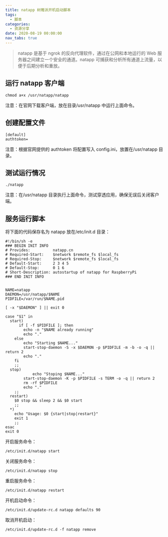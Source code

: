 ```yaml
---
title: natapp 树莓派开机启动脚本
tags:
  - 脚本
categories:
  - 资源分享
date: 2020-08-19 00:00:00
nav_tabs: true
---
```


> natapp 是基于 ngrok 的反向代理软件，通过在公网和本地运行的 Web 服务器之间建立一个安全的通道。natapp 可捕获和分析所有通道上流量，以便于后期分析和重放。

<!-- more -->

## 运行 natapp 客户端

```
chmod a+x /usr/natapp/natapp
```

注意：在官网下载客户端，放在目录/usr/natapp 中运行上面命令。

## 创建配置文件 

```
[default]
authtoken=
```

注意：根据官网提供的 authtoken 将配置写入 config.ini，放置在/usr/natapp 目录。

## 测试运行情况

```
./natapp
```

注意：在/usr/natapp 目录执行上面命令，测试穿透应用，确保无误后关闭客户端。

## 服务运行脚本

将下面的代码保存名为 natapp 放在/etc/init.d 目录：

```
#!/bin/sh -e
### BEGIN INIT INFO
# Provides:          natapp.cn
# Required-Start:    $network $remote_fs $local_fs
# Required-Stop:     $network $remote_fs $local_fs
# Default-Start:     2 3 4 5
# Default-Stop:      0 1 6
# Short-Description: autostartup of natapp for RaspberryPi
### END INIT INFO


NAME=natapp
DAEMON=/usr/natapp/$NAME
PIDFILE=/var/run/$NAME.pid

[ -x "$DAEMON" ] || exit 0

case "$1" in
  start)
      if [ -f $PIDFILE ]; then
        echo -n "$NAME already running"
        echo "."
    else
        echo "Starting $NAME..."
	    start-stop-daemon -S -x $DAEMON -p $PIDFILE -m -b -o -q || return 2
        echo "."
    fi
    ;;
  stop)
            echo "Stoping $NAME..."
        start-stop-daemon -K -p $PIDFILE -s TERM -o -q || return 2
        rm -rf $PIDFILE
        echo "."
    ;;
  restart)
    $0 stop && sleep 2 && $0 start
    ;;
  *)
    echo "Usage: $0 {start|stop|restart}"
    exit 1
    ;;
esac
exit 0
```

开启服务命令：

```
/etc/init.d/natapp start
```

关闭服务命令：

```
/etc/init.d/natapp stop
```

重启服务命令：

```
/etc/init.d/natapp restart
```

开机启动命令：

```
/etc/init.d/update-rc.d natapp defaults 90
```

取消开机启动：

```
/etc/init.d/update-rc.d -f natapp remove
```
